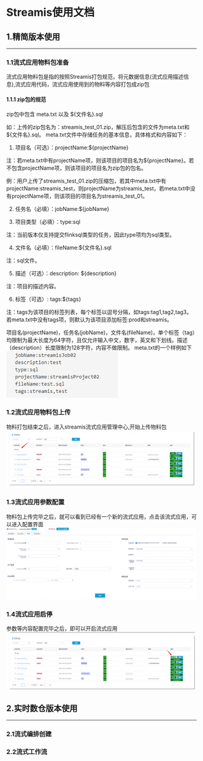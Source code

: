 # Streamis使用文档

## 1.精简版本使用
----------

### 1.1流式应用物料包准备

流式应用物料包是指的按照Streamis打包规范，将元数据信息(流式应用描述信息),流式应用代码，流式应用使用到的物料等内容打包成zip包
#### 1.1.1 zip包的规范
zip包中包含 meta.txt 以及 ${文件名}.sql 

如：上传的zip包名为：streamis_test_01.zip，解压后包含的文件为meta.txt和${文件名}.sql。
meta.txt文件中存储任务的基本信息，具体格式和内容如下：

1. 项目名（可选）：projectName:${projectName}

注：若meta.txt中有projectName项，则该项目的项目名为${projectName}。若不包含projectName项，则该项目的项目名为zip包的包名。

例：用户上传了streamis_test_01.zip的压缩包，若其中meta.txt中有projectName:streamis_test，则projectName为streamis_test，若meta.txt中没有projectName项，则该项目的项目名为streamis_test_01。

2. 任务名（必填）：jobName:${jobName}

3. 项目类型（必填）：type:sql

注：当前版本仅支持提交flinksql类型的任务，因此type项均为sql类型。

4. 文件名（必填）：fileName:${文件名}.sql

注：sql文件。

5. 描述（可选）：description: ${description}

注：项目的描述内容。

6. 标签（可选）: tags:${tags}

注：tags为该项目的标签列表，每个标签以逗号分隔，如tags:tag1,tag2,tag3。若meta.txt中没有tags项，则默认为该项目添加标签:prod和streamis。

项目名(projectName)，任务名(jobName)，文件名(fileName)，单个标签（tag）均限制为最大长度为64字符，且仅允许输入中文，数字，英文和下划线。描述（description）长度限制为128字符，内容不做限制。
meta.txt的一个样例如下<br>
![components](../../images/zh_CN/meta_txt_demo.png)


### 1.2流式应用物料包上传

物料打包结束之后，进入streamis流式应用管理中心,开始上传物料包<br>
![components](../../images/zh_CN/upload_zip.png)


### 1.3流式应用参数配置
物料包上传完毕之后，就可以看到已经有一个新的流式应用，点击该流式应用，可以进入配置界面<br>
![components](../../images/zh_CN/streamis_config.png)

### 1.4流式应用启停
参数等内容配置完毕之后，即可以开启流式应用<br>
![components](../../images/zh_CN/start-app.png)

## 2.实时数仓版本使用
----------

### 2.1流式编排创建
### 2.2流式工作流